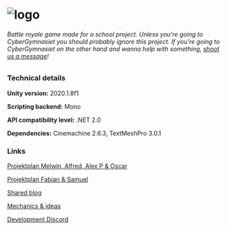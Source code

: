 # ![logo](https://i.imgur.com/IHg2qOa.png)

###### *Battle royale game made for a school project. Unless you're going to CyberGymnasiet you should probably ignore this project. If you're going to CyberGymnasiet on the other hand and wanna help with something, [shoot us a message](mailto:fabian.lindgren@elev.cybergymnasiet.se?subject=SajberRoyale)!*



### Technical details

**Unity version:** 2020.1.8f1

**Scripting backend:** Mono

**API compatibility level:** .NET 2.0

**Dependencies:** Cinemachine 2.6.3, TextMeshPro 3.0.1



### Links

[Projektplan Melwin, Alfred, Alex P & Oscar](https://docs.google.com/document/d/1cc9u0vPbIQylx0kwBmPnR7fbsIGFSef7nJAJc9Ml4ew/edit)

[Projektplan Fabian & Samuel](https://docs.google.com/document/d/1nRiTr2dgxMnVTWFP8EzaCDyjmppKYir_fvT4Rhm8UYI/edit)

[Shared blog](https://sajber.me/gymnasiearbete/)

[Mechanics & ideas](https://github.com/LiterallyInc/SajberRoyale/issues?q=is%3Aissue+is%3Aopen+label%3A%22type%3A+mechanic+%2F+idea%22)

[Development Discord](https://discord.gg/QKW9KE3)

